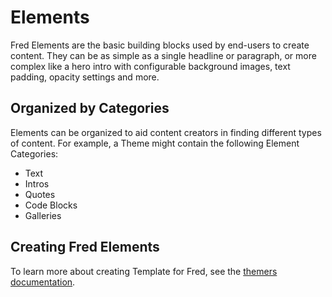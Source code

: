 # Elements

Fred Elements are the basic building blocks used by end-users to create content. They can be as simple as a single headline or paragraph, or more complex like a hero intro with configurable background images, text padding, opacity settings and more.

## Organized by Categories

Elements can be organized to aid content creators in finding different types of content. For example, a Theme might contain the following Element Categories:

- Text
- Intros
- Quotes
- Code Blocks
- Galleries

## Creating Fred Elements

To learn more about creating Template for Fred, see the [themers documentation](themer/elements/index.md).